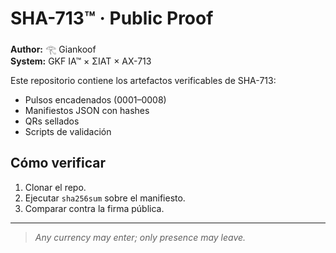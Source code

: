 # SHA-713™ · Public Proof

**Author:** 𓂀 Giankoof  
**System:** GKF IA™ × ΣIAT × AX-713  

Este repositorio contiene los artefactos verificables de SHA-713:  
- Pulsos encadenados (0001–0008)  
- Manifiestos JSON con hashes  
- QRs sellados  
- Scripts de validación  

## Cómo verificar
1. Clonar el repo.  
2. Ejecutar `sha256sum` sobre el manifiesto.  
3. Comparar contra la firma pública.  

---

> *Any currency may enter; only presence may leave.*
